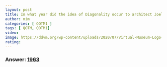 ```yaml
---
layout: post
title: In what year did the idea of Diagonality occur to architect Joel Levinson?
author: nim
categories: [ QOTM1 ]
tags: [ QOTM, QOTM1]
video: 
image: https://ddvm.org/wp-content/uploads/2020/07/Virtual-Museum-Logo-Final-File-01.png
rating: 
---
```


### Answer:  [1963](https://ddvm.org/category/founder-and-director/)
